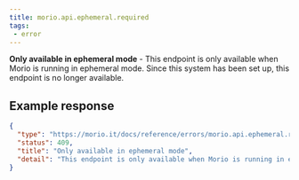 ```yaml
---
title: morio.api.ephemeral.required
tags: 
 - error
---
```



<!-- MORIO_AUTO_GENERATED_CONTENT_STARTS - Manual changes made below will be overwritten -->
__Only available in ephemeral mode__ - This endpoint is only available when Morio is running in ephemeral mode. Since this system has been set up, this endpoint is no longer available.
<!-- MORIO_AUTO_GENERATED_CONTENT_ENDS - Manual changes made above will be overwritten -->


<!-- MORIO_AUTO_GENERATED_CONTENT_STARTS - Manual changes made below will be overwritten -->
## Example response

```json
{
  "type": "https://morio.it/docs/reference/errors/morio.api.ephemeral.required",
  "status": 409,
  "title": "Only available in ephemeral mode",
  "detail": "This endpoint is only available when Morio is running in ephemeral mode. Since this system has been set up, this endpoint is no longer available."
}
```
<!-- MORIO_AUTO_GENERATED_CONTENT_ENDS - Manual changes made above will be overwritten -->
